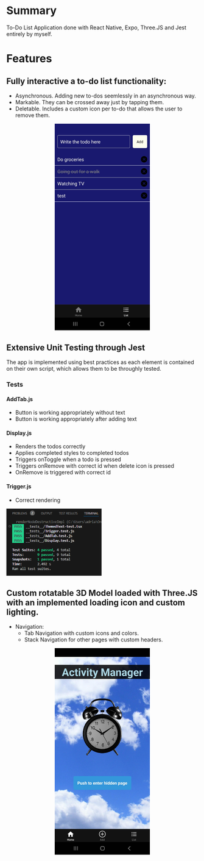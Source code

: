 # Summary
To-Do List Application done with React Native, Expo, Three.JS and Jest entirely by myself.

# Features
## Fully interactive a to-do list functionality:
  - Asynchronous. Adding new to-dos seemlessly in an asynchronous way.
  - Markable. They can be crossed away just by tapping them.
  - Deletable. Includes a custom icon per to-do that allows the user to remove them.
<p align="center">
<img src="screenshot2.jpg" width="250"/>
</p>

## Extensive Unit Testing through Jest
 The app is implemented using best practices as each element is contained on their own script, which allows them to be throughly tested.
### Tests
 #### AddTab.js
- Button is working appropriately without text
- Button is working appropriately after adding text
 #### Display.js
- Renders the todos correctly
- Applies completed styles to completed todos
- Triggers onToggle when a todo is pressed
- Triggers onRemove with correct id when delete icon is pressed
- OnRemove is triggered with correct id

 #### Trigger.js
- Correct rendering

<img src="screenshot3.png" width="250">
</p>

## Custom rotatable 3D Model loaded with Three.JS with an implemented loading icon and custom lighting.
- Navigation:
    - Tab Navigation with custom icons and colors.
    - Stack Navigation for other pages with custom headers.

<p align="center">
<img src="screenshot.jpg" width="250"/>
</p>

